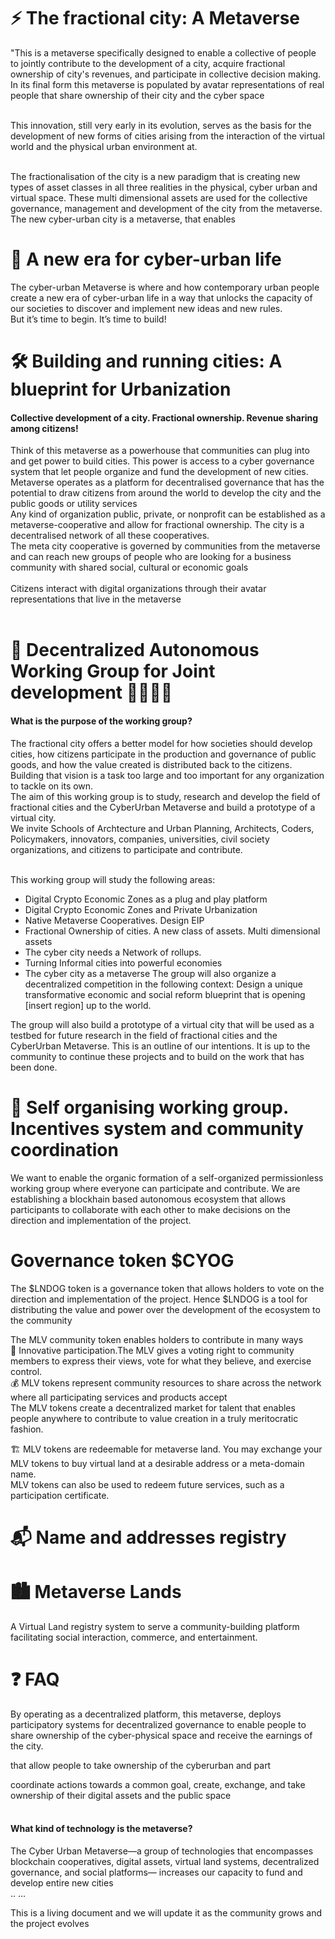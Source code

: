 # ⚡️ The fractional city: A Metaverse
"This is a metaverse specifically designed to enable a collective of people to jointly contribute to the development of a city, acquire fractional ownership of city's revenues, and participate in collective decision making. In its final form this metaverse is populated by avatar representations of real people that share ownership of their city and the cyber space <br><br>

This innovation, still very early in its evolution, serves as the basis for the development of new forms of cities arising from the interaction of the virtual world and the physical urban environment at.<br><br>

The fractionalisation of the city is a new paradigm that is creating new types of asset classes in all three realities in the physical, cyber urban and virtual space. These multi dimensional assets are used for the collective governance, management and development of the city from the metaverse.<br>
The new cyber-urban city is a metaverse, that enables 


# 💎 A new era for cyber-urban life
The cyber-urban Metaverse is where and how contemporary urban people create a new era of cyber-urban life in a way that unlocks the capacity of our societies to discover and implement new ideas and new rules.<br>
But it’s time to begin. It’s time to build!

# 🛠 Building and running cities: A blueprint for Urbanization
#### Collective development of a city. Fractional ownership. Revenue sharing among citizens!<br>
Think of this metaverse as a powerhouse that communities can plug into and get power to build cities. This power is access to a cyber governance system that let people organize and fund the development of new cities.<br>
Metaverse operates as a platform for decentralised governance that has the potential to draw citizens from around the world to develop the city and the public goods or utility services<br>
Any kind of organization public, private, or nonprofit can be established as a metaverse-cooperative and allow for fractional ownership. The city is a decentralised network of all these cooperatives.<br> 
The meta city cooperative is governed by communities from the metaverse and can reach new groups of people who are looking for a business community with shared social, cultural or economic goals<br><br> 
Citizens interact with digital organizations through their avatar representations that live in the metaverse<br><br> 

# 👫 Decentralized Autonomous Working Group for Joint development  👫👫👫👫
#### What is the purpose of the working group?
The fractional city offers a better model for how societies should develop cities, how citizens participate in the production and governance of public goods, and how the value created is distributed back to the citizens. Building that vision is a task too large and too important for any organization to tackle on its own.<br>
The aim of this working group is to study, research and develop the field of fractional cities and the CyberUrban Metaverse and build a prototype of a virtual city.<br> 
We invite Schools of Archtecture and Urban Planning, Architects, Coders, Policymakers, innovators, companies, universities, civil society organizations, and citizens to participate and contribute.<br><br> 

This working group will study the following areas:

* Digital Crypto Economic Zones as a plug and play platform
* Digital Crypto Economic Zones and Private Urbanization
* Native Metaverse Cooperatives. Design EIP
* Fractional Ownership of cities. A new class of assets. Multi dimensional assets
* The cyber city needs a Network of rollups.
* Turning Informal cities into powerful economies
* The cyber city as a metaverse 
The group will also organize a decentralized competition in the following context:
Design a unique transformative economic and social reform blueprint that is opening [insert region] up to the world. 

The group will also build a prototype of a virtual city that will be used as a testbed for future research in the field of fractional cities and the CyberUrban Metaverse.
This is an outline of our intentions. It is up to the community to continue these projects 
and to build on the work that has been done.

# 🚀 Self organising working group. Incentives system and community coordination
 We want to enable the organic formation of a self-organized permissionless working group where everyone can participate and contribute. We are establishing a blockhain based autonomous ecosystem that allows participants to collaborate with each other to make decisions on the direction and implementation of the project.<br>


# Governance token $CYOG
The $LNDOG token is a governance token that allows holders to vote on the direction and implementation of the project. Hence $LNDOG is a tool for distributing the value and power over the development of the ecosystem to the community

The MLV community token enables holders to contribute in many ways<br>
📢 Innovative participation.The MLV gives a voting right to community members to express their views, vote for what they believe, and exercise control.<br> 
💰 MLV tokens represent community resources to share across the network where all participating services and products accept<br>
The MLV tokens create a decentralized market for talent that enables people anywhere to contribute to value creation in a truly meritocratic fashion.<br>

🏗 MLV tokens are redeemable for metaverse land. You may exchange your MLV tokens to buy virtual land at a desirable address or a meta-domain name.<br>
MLV tokens can also be used to redeem future services, such as a participation certificate.<br>


# 📬 Name and addresses registry

# 🏙 Metaverse Lands  
A Virtual Land registry system to serve a community-building platform facilitating social interaction, commerce, and entertainment.


# ❓ FAQ
By operating as a decentralized platform, this metaverse, deploys participatory systems for decentralized governance to enable people to share ownership of the cyber-physical space and receive the earnings of the city.

that allow people to take ownership of the cyberurban and part


coordinate actions towards a common goal, create, exchange, and take ownership of their digital assets and the public space<br><br>

####  What kind of technology is the metaverse?
The Cyber Urban Metaverse—a group of technologies that encompasses blockchain cooperatives, digital assets, virtual land systems, decentralized governance, and social platforms— increases our capacity to fund and develop entire new cities<br><be>..
...

  This is a living document and we will update it as the community grows and the project evolves<br>

